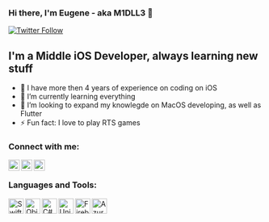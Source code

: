 <!--
**balutaeugen/balutaeugen** is a ✨ _special_ ✨ repository because its `README.md` (this file) appears on your GitHub profile.

Here are some ideas to get you started:

- 🔭 I’m currently working on ...
- 🌱 I’m currently learning ...
- 👯 I’m looking to collaborate on ...
- 🤔 I’m looking for help with ...
- 💬 Ask me about ...
- 📫 How to reach me: ...
- 😄 Pronouns: ...
- ⚡ Fun fact: ...
-->

### Hi there, I'm Eugene - aka M1DLL3 👋

[![Twitter Follow](https://img.shields.io/twitter/follow/baluta_eugen?label=Follow%20me%20on%20Twitter&color=1DA1F2&logo=twitter&style=for-the-badge)](https://twitter.com/baluta_eugen)


## I'm a Middle iOS Developer, always learning new stuff 

- 🔭 I have more then 4 years of experience on coding on iOS
- 🌱 I’m currently learning everything
- 👯 I’m looking to expand my knowlegde on MacOS developing, as well as Flutter
- ⚡ Fun fact: I love to play RTS games

### Connect with me:

[<img align="left" alt="Baluta Eugen | Twitter" height="22px" src="https://img.shields.io/badge/Twitter-1DA1F2?style=for-the-badge&logo=twitter&logoColor=white" />][twitter]
[<img align="left" alt="Baluta Eugen | LinkedIn" height="22px" src="https://img.shields.io/badge/LinkedIn-0077B5?style=for-the-badge&logo=linkedin&logoColor=white" />][linkedin]
[<img align="left" alt="Baluta Eugen | Instagram" height="22px" src="https://img.shields.io/badge/Instagram-E4405F?style=for-the-badge&logo=instagram&logoColor=white" />][instagram]

<br />

### Languages and Tools:

[<img align="left" alt="Swift" height="30px" src="https://img.shields.io/badge/Swift-FA7343?style=for-the-badge&logo=swift&logoColor=white" />][swift]
[<img align="left" alt="Objective-C" height="30px" src="https://img.shields.io/badge/Flutter-02569B?style=for-the-badge&logo=flutter&logoColor=white" />][flutter]
[<img align="left" alt="C#" height="30px" src="https://img.shields.io/badge/C%23-239120?style=for-the-badge&logo=c-sharp&logoColor=white" />][csharp]
[<img align="left" alt="Unity" height="30px" src="https://img.shields.io/badge/Unity-100000?style=for-the-badge&logo=unity&logoColor=white" />][unity]
[<img align="left" alt="Firebase" height="30px" src="https://img.shields.io/badge/firebase-ffca28?style=for-the-badge&logo=firebase&logoColor=black" />][firebase]
[<img align="left" alt="Azure DevOps" height="30px" src="https://img.shields.io/badge/Azure_DevOps-0078D7?style=for-the-badge&logo=azure-devops&logoColor=white" />][azuredevops]

<br />
<br />

[twitter]: https://twitter.com/baluta_eugen
[instagram]: https://www.instagram.com/m1dLL3/
[linkedin]: https://www.linkedin.com/in/baluta-eugen-492191166/

[swift]: https://swift.org/
[flutter]: https://flutter.dev/
[csharp]: https://docs.microsoft.com/en-us/dotnet/csharp/tour-of-csharp/
[unity]: https://unity.com/
[firebase]: https://firebase.google.com/
[azuredevops]: https://azure.microsoft.com/en-us/services/devops/
